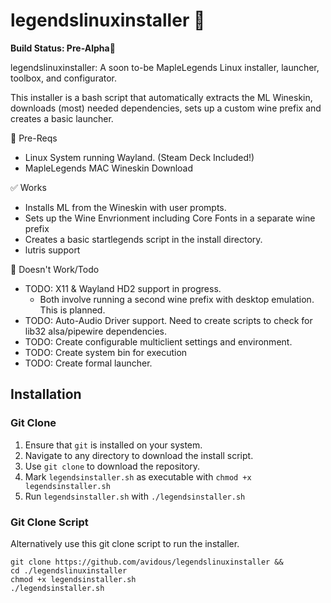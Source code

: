 # legendslinuxinstaller 🍁

**Build Status: Pre-Alpha🍌** 

legendslinuxinstaller: A soon to-be MapleLegends Linux installer, launcher, toolbox, and configurator.

This installer is a bash script that automatically extracts the ML Wineskin, downloads (most) needed dependencies, sets up a custom wine prefix and creates a basic launcher. 

🛑 Pre-Reqs
- Linux System running Wayland. (Steam Deck Included!)
- MapleLegends MAC Wineskin Download

✅ Works
- Installs ML from the Wineskin with user prompts.
- Sets up the Wine Envrionment including Core Fonts in a separate wine prefix
- Creates a basic startlegends script in the install directory.
- lutris support

🚫 Doesn't Work/Todo
- TODO: X11 & Wayland HD2 support in progress.
    - Both involve running a second wine prefix with desktop emulation. This is planned.
- TODO: Auto-Audio Driver support. Need to create scripts to check for lib32 alsa/pipewire dependencies.
- TODO: Create configurable multiclient settings and environment.
- TODO: Create system bin for execution
- TODO: Create formal launcher.


## Installation
### Git Clone
1. Ensure that `git` is installed on your system.
2. Navigate to any directory to download the install script.
3. Use `git clone` to download the repository.
4. Mark `legendsinstaller.sh` as executable with `chmod +x legendsinstaller.sh`
5. Run `legendsinstaller.sh` with `./legendsinstaller.sh`

### Git Clone Script

Alternatively use this git clone script to run the installer.

```
git clone https://github.com/avidous/legendslinuxinstaller &&
cd ./legendslinuxinstaller
chmod +x legendsinstaller.sh
./legendsinstaller.sh
```
